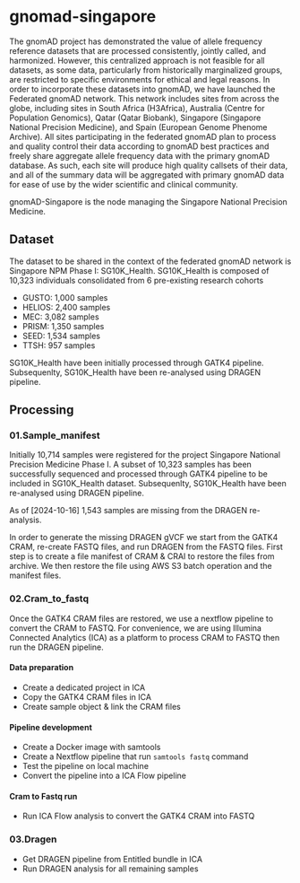 # gnomad-singapore

The gnomAD project has demonstrated the value of allele frequency reference datasets that are processed consistently, jointly called, and harmonized. However, this centralized approach is not feasible for all datasets, as some data, particularly from historically marginalized groups, are restricted to specific environments for ethical and legal reasons. In order to incorporate these datasets into gnomAD, we have launched the Federated gnomAD network. This network includes sites from across the globe, including sites in South Africa (H3Africa), Australia (Centre for Population Genomics), Qatar (Qatar Biobank), Singapore (Singapore National Precision Medicine), and Spain (European Genome Phenome Archive). All sites participating in the federated gnomAD plan to process and quality control their data according to gnomAD best practices and freely share aggregate allele frequency data with the primary gnomAD database. As such, each site will produce high quality callsets of their data, and all of the summary data will be aggregated with primary gnomAD data for ease of use by the wider scientific and clinical community.

gnomAD-Singapore is the node managing the Singapore National Precision Medicine.

## Dataset

The dataset to be shared in the context of the federated gnomAD network is Singapore NPM Phase I: SG10K_Health.
SG10K_Health is composed of 10,323 individuals consolidated from 6 pre-existing research cohorts

- GUSTO: 1,000 samples
- HELIOS: 2,400 samples
- MEC: 3,082 samples
- PRISM: 1,350 samples
- SEED: 1,534 samples
- TTSH: 957 samples

SG10K_Health have been initially processed through GATK4 pipeline. Subsequenlty, SG10K_Health have been re-analysed using DRAGEN pipeline.

## Processing

### 01.Sample_manifest

Initially 10,714 samples were registered for the project Singapore National Precision Medicine Phase I.
 A subset of 10,323 samples has been successfully sequenced and processed through GATK4 pipeline to be included in SG10K_Health dataset.
 Subsequenlty, SG10K_Health have been re-analysed using DRAGEN pipeline.

As of [2024-10-16] 1,543 samples are missing from the DRAGEN re-analysis.

In order to generate the missing DRAGEN gVCF we start from the GATK4 CRAM, re-create FASTQ files, and run DRAGEN from the FASTQ files.
 First step is to create a file manifest of CRAM & CRAI to restore the files from archive.
 We then restore the file using AWS S3 batch operation and the manifest files.

### 02.Cram_to_fastq

Once the GATK4 CRAM files are restored, we use a nextflow pipeline to convert the CRAM to FASTQ.
 For convenience, we are using Illumina Connected Analytics (ICA) as a platform to process CRAM to FASTQ then run the DRAGEN pipeline.

#### Data preparation

- Create a dedicated project in ICA
- Copy the GATK4 CRAM files in ICA
- Create sample object & link the CRAM files

#### Pipeline development

- Create a Docker image with samtools
- Create a Nextflow pipeline that run `samtools fastq` command
- Test the pipeline on local machine
- Convert the pipeline into a ICA Flow pipeline

#### Cram to Fastq run

- Run ICA Flow analysis to convert the GATK4 CRAM into FASTQ

### 03.Dragen

- Get DRAGEN pipeline from Entitled bundle in ICA
- Run DRAGEN analysis for all remaining samples
